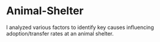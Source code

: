 # Animal-Shelter
I analyzed various factors to identify key causes influencing adoption/transfer rates at an animal shelter.
